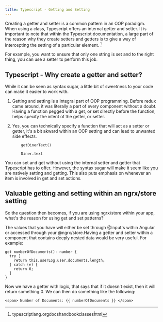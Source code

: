 ```yaml
---
title: Typescript - Getting and Setting
---
```


Creating a getter and setter is a common pattern in an OOP paradigm.
When using a class, Typescript offers an internal getter and setter. It
is important to note that within the Typescript documentation, a large
part of the reason why they create setters and getters is to give a way
of intercepting the setting of a particular element. [^1]

For example, you want to ensure that only one string is set and to the
right thing, you can use a setter to perform this job.

 Typescript - Why create a getter and setter? 
---------------------------------------------

While it can be seen as syntax sugar, a little bit of sweetness to your
code can make it easier to work with.

1.  Getting and setting is a integral part of OOP programming. Before
    redux came around, it was literally a part of every component
    without a doubt. Having a function pegged with a get, or set
    directly before the function, helps specify the intent of the
    getter, or setter.

2.  Yes, you can technically specify a function that will act as a
    setter or getter, it's a bit akward within an OOP setting and can
    lead to unwanted side effects.

            getDinerText()

            Diner.text

You can set and get without using the internal setter and getter that
Typescript has to offer. However, the syntax sugar will make it seem
like you are natively setting and getting. This also puts emphasis on
whenever an item is involved in get and set actions.

 Valuable getting and setting within an ngrx/store setting 
----------------------------------------------------------

So the question then becomes, if you are using ngrx/store within your
app, what's the reason for using get and set patterns?

The values that you have will either be set through \@Input's within
Angular or accessed through your \@ngrx/store.Having a getter and setter
within a component that contains deeply nested data would be very
useful. For example:

    get numberOfDocuments(): number {
      try {
        return this.userLog.user.documents.length;
      } catch (e) {
        return 0;
      }
    }

Now we have a getter with logic, that says that if it doesn't exist,
then it will return something 0. We can then do something like the
following:

    <span> Number of Documents: {{ numberOfDocuments }} </span>

[^1]: typescriptlang.orgdocshandbookclassesḣtml
